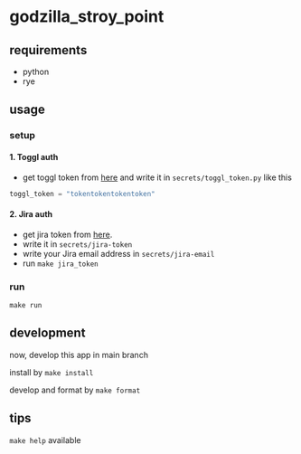 # godzilla_stroy_point

## requirements
- python
- rye

## usage

### setup

#### 1. Toggl auth

- get toggl token from [here](https://track.toggl.com/profile/) and write it in `secrets/toggl_token.py` like this

```python
toggl_token = "tokentokentokentoken"
```

#### 2. Jira auth

- get jira token from [here](https://id.atlassian.com/manage-profile/security/api-tokens).
- write it in `secrets/jira-token`
- write your Jira email address in `secrets/jira-email`
- run `make jira_token`

### run

```
make run
```

## development

now, develop this app in main branch

install by `make install`

develop and format by `make format`

## tips

`make help` available
